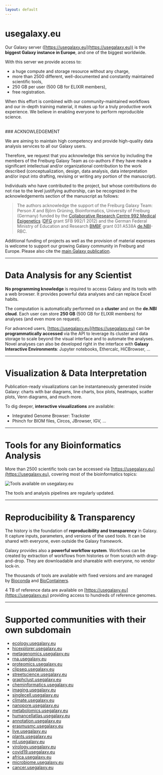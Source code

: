 ```yaml
---
layout: default
---
```


# usegalaxy.eu

Our Galaxy server ([https://usegalaxy.eu](https://usegalaxy.eu)) is the **biggest Galaxy instance in Europe**, and one of the biggest worldwide.

With this server we provide access to:
- a huge compute and storage resource without any charge,
- more than 2500 different, well-documented and constantly maintained scientific tools,
- 250 GB per user (500 GB for ELIXIR members),
- free registration.

When this effort is combined with our community-maintained workflows and our in-depth training material, it makes up for a truly productive work experience. We believe in enabling everyone to perform reproducible science.

<br>
### ACKNOWLEDGEMENT

  We are aiming to maintain high competency and provide high-quality data analysis services to all our Galaxy users.
  
  Therefore, we request that you acknowledge this service by including the members of the Freiburg Galaxy Team as co-authors if they have made a significant intellectual and/or organizational contribution to the work described (conceptualization, design, data analysis, data interpretation and/or input into drafting, revising or writing any portion of the manuscript).

  Individuals who have contributed to the project, but whose contributions do not rise to the level justifying authorship, can be recognized in the acknowledgements section of the manuscript as follows:

  > The authors acknowledge the support of the Freiburg Galaxy Team: Person *X* and Björn Grüning, Bioinformatics, University of Freiburg (Germany) funded by the [Collaborative Research Centre 992 Medical Epigenetics](http://www.sfb992.uni-freiburg.de) ([DFG](http://www.dfg.de) grant SFB 992/1 2012) and the German Federal Ministry of Education and Research [BMBF](http://www.bmbf.de/) grant 031 A538A [de.NBI](https://www.denbi.de)-RBC.

  Additional funding of projects as well as the provision of material expenses is welcome to support our growing Galaxy community in Freiburg and Europe.
  Please also cite the [main Galaxy publication](https://doi.org/10.1093/nar/gkac247).

---

# <i class="fa fa-table"></i> Data Analysis for any Scientist

**No programming knowledge** is required to access Galaxy and its tools with a web browser. It provides powerful data analyses and can replace Excel habits.

The computation is automatically performed on a **cluster** and on the **de.NBI cloud**. Each user can store **250 GB** (500 GB for ELIXIR members) for analyses (and even more on request).

For advanced users, [https://usegalaxy.eu](https://usegalaxy.eu) can be **programmatically accessed** via the API to leverage its cluster and data
storage to scale beyond the visual interface and to automate the analyses. Novel analyses can also be developed right in the interface with **Galaxy Interactive Environments**: Jupyter notebooks, Ethercalc, HiCBrowser, ...

---

# <i class="fa fa-chart-bar"></i> Visualization & Data Interpretation

Publication-ready visualizations can be instantaneously generated inside Galaxy: charts with bar diagrams, line charts, box plots, heatmaps, scatter plots, Venn diagrams, and much more.

To dig deeper, **interactive visualizations** are available:

- Integrated Genome Browser: Trackster
- Phinch for BIOM files, Circos, JBrowser, IGV, ...

---

# <i class="fa fa-cogs"></i> Tools for any Bioinformatics Analysis

More than 2500 scientific tools can be accessed via [https://usegalaxy.eu](https://usegalaxy.eu), covering most of the bioinformatics topics:

![Tools available on usegalaxy.eu](/assets/media/tools.png)

The tools and analysis pipelines are regularly updated.

---

# <i class="fa fa-sitemap"></i> Reproducibility & Transparency

The history is the foundation of **reproducibility and transparency** in Galaxy. It capture inputs, parameters, and versions of the used tools. It can be shared with everyone, even outside the Galaxy framework.

Galaxy provides also a **powerful workflow system**. Workflows can be created by extraction of workflows from histories or from scratch with drag-and-drop. They are downloadable and shareable with everyone, no vendor lock-in.

The thousands of tools are available with fixed versions and are managed by [Bioconda](https://bioconda.github.io/) and [BioContainers](https://biocontainers.pro/).

4 TB of reference data are available on [https://usegalaxy.eu](https://usegalaxy.eu) providing access to hundreds of reference genomes.


---

# Supported communities with their own subdomain

 * [ecology.usegalaxy.eu](https://ecology.usegalaxy.eu)
 * [hicexplorer.usegalaxy.eu](https://hicexplorer.usegalaxy.eu)
 * [metagenomics.usegalaxy.eu](https://metagenomics.usegalaxy.eu)
 * [rna.usegalaxy.eu](https://rna.usegalaxy.eu)
 * [proteomics.usegalaxy.eu](https://proteomics.usegalaxy.eu)
 * [clipseq.usegalaxy.eu](https://clipseq.usegalaxy.eu)
 * [streetscience.usegalaxy.eu](https://streetscience.usegalaxy.eu)
 * [graphclust.usegalaxy.eu](https://graphclust.usegalaxy.eu)
 * [cheminformatics.usegalaxy.eu](https://cheminformatics.usegalaxy.eu)
 * [imaging.usegalaxy.eu](https://imaging.usegalaxy.eu)
 * [singlecell.usegalaxy.eu](https://singlecell.usegalaxy.eu)
 * [climate.usegalaxy.eu](https://climate.usegalaxy.eu)
 * [nanopore.usegalaxy.eu](https://nanopore.usegalaxy.eu)
 * [metabolomics.usegalaxy.eu](https://metabolomics.usegalaxy.eu)
 * [humancellatlas.usegalaxy.eu](https://humancellatlas.usegalaxy.eu)
 * [annotation.usegalaxy.eu](https://annotation.usegalaxy.eu)
 * [erasmusmc.usegalaxy.eu](https://erasmusmc.usegalaxy.eu)
 * [live.usegalaxy.eu](https://live.usegalaxy.eu)
 * [plants.usegalaxy.eu](https://plants.usegalaxy.eu)
 * [ml.usegalaxy.eu](https://ml.usegalaxy.eu)
 * [virology.usegalaxy.eu](https://virology.usegalaxy.eu)
 * [covid19.usegalaxy.eu](https://covid19.usegalaxy.eu)
 * [africa.usegalaxy.eu](https://africa.usegalaxy.eu)
 * [microbiome.usegalaxy.eu](https://microbiome.usegalaxy.eu)
 * [cancer.usegalaxy.eu](https://cancer.usegalaxy.eu)
